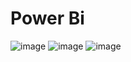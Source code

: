 # Power Bi
![image](https://github.com/user-attachments/assets/de3952c2-b5bf-42f3-9b47-34c581d9106c)
![image](https://github.com/user-attachments/assets/bbb4c70f-e150-43f5-9367-f036c4accfdc)
![image](https://github.com/user-attachments/assets/5376edfb-87f9-4ead-8299-0075fd909514)
